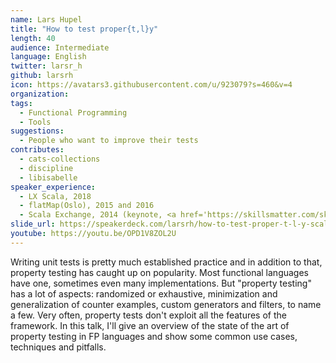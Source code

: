 ```yaml
---
name: Lars Hupel
title: "How to test proper{t,l}y"
length: 40
audience: Intermediate
language: English
twitter: larsr_h
github: larsrh
icon: https://avatars3.githubusercontent.com/u/923079?s=460&v=4
organization: 
tags:
  - Functional Programming
  - Tools
suggestions:
  - People who want to improve their tests
contributes:
  - cats-collections
  - discipline
  - libisabelle
speaker_experience:
  - LX Scala, 2018
  - flatMap(Oslo), 2015 and 2016
  - Scala Exchange, 2014 (keynote, <a href='https://skillsmatter.com/skillscasts/5827-state-of-the-typelevel'>https://skillsmatter.com/skillscasts/5827-state-of-the-typelevel</a>)
slide_url: https://speakerdeck.com/larsrh/how-to-test-proper-t-l-y-scala-matsuri-edition
youtube: https://youtu.be/OPD1V8ZOL2U
---
```

Writing unit tests is pretty much established practice and in addition to that, property testing has caught up on popularity. Most functional languages have one, sometimes even many implementations. But "property testing" has a lot of aspects: randomized or exhaustive, minimization and generalization of counter examples, custom generators and filters, to name a few. Very often, property tests don't exploit all the features of the framework. In this talk, I'll give an overview of the state of the art of property testing in FP languages and show some common use cases, techniques and pitfalls.
